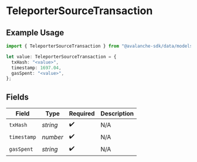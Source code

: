 # TeleporterSourceTransaction

## Example Usage

```typescript
import { TeleporterSourceTransaction } from "@avalanche-sdk/data/models/components";

let value: TeleporterSourceTransaction = {
  txHash: "<value>",
  timestamp: 1697.04,
  gasSpent: "<value>",
};
```

## Fields

| Field              | Type               | Required           | Description        |
| ------------------ | ------------------ | ------------------ | ------------------ |
| `txHash`           | *string*           | :heavy_check_mark: | N/A                |
| `timestamp`        | *number*           | :heavy_check_mark: | N/A                |
| `gasSpent`         | *string*           | :heavy_check_mark: | N/A                |